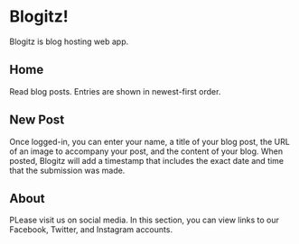 # Blogitz!

Blogitz is blog hosting web app.

## Home

Read blog posts.  Entries are shown in newest-first order.

## New Post

Once logged-in, you can enter your name, a title of your blog post, the URL of an image to accompany your post, and the content of your blog.  When posted, Blogitz will add a timestamp that includes the exact date and time that the submission was made. 

## About

PLease visit us on social media.  In this section, you can view links to our Facebook, Twitter, and Instagram accounts.

